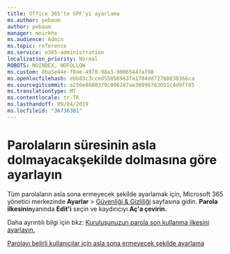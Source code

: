 ```yaml
---
title: Office 365'te SPF'yi ayarlama
ms.author: pebaum
author: pebaum
manager: mnirkhe
ms.audience: Admin
ms.topic: reference
ms.service: o365-administration
localization_priority: Normal
ROBOTS: NOINDEX, NOFOLLOW
ms.custom: 0ba5e44e-f0ae-4978-98a3-90065447af08
ms.openlocfilehash: ebb83c3cced55856963fa1784dd72760838366ca
ms.sourcegitcommit: a256e8680379c006287ae30996763051c4d9ff85
ms.translationtype: MT
ms.contentlocale: tr-TR
ms.lasthandoff: 09/04/2019
ms.locfileid: "36736381"
---
```

# <a name="set-passwords-to-never-expire"></a>Parolaların süresinin asla dolmayacakşekilde dolmasına göre ayarlayın 

Tüm parolaların asla sona ermeyecek şekilde ayarlamak için, Microsoft 365 yönetici merkezinde **Ayarlar** > [Güvenliği &amp; Gizliliği](https://portal.office.com/adminportal/home#/settings/security) sayfasına gidin. **Parola ilkesinin**yanında **Edit'i** seçin ve kaydırıcıyı **Aç'a çevirin.**
  
Daha ayrıntılı bilgi için bkz: [Kuruluşunuzun parola son kullanma ilkesini ayarlayın.](https://docs.microsoft.com/office365/admin/manage/set-password-expiration-policy)
  
[Parolayı belirli kullanıcılar için asla sona ermeyecek şekilde ayarlama](https://docs.microsoft.com/office365/admin/add-users/set-password-to-never-expire)
  

